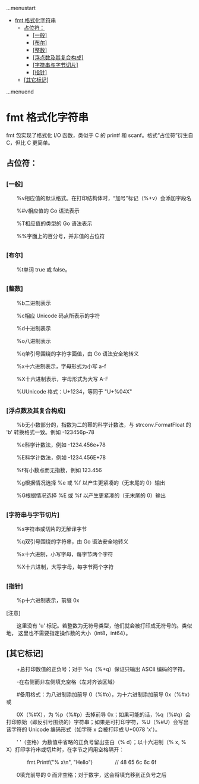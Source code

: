 ...menustart

 - [fmt 格式化字符串](#ccb2ec8103248126d4115d0d9203fe6f)
     - [占位符：](#728348c8559bc28c8a5dd20013145e1c)
         - [\[一般\]](#f0774dd27d27aef1c45f49da6de4336f)
         - [\[布尔\]](#d38955d5ced4563ab0bfc52180cba335)
         - [\[整数\]](#58d51d9964ce48653c8d2b0ce7c61ffc)
         - [\[浮点数及其复合构成\]](#ffe643551f677b25d43615f19790a701)
         - [\[字符串与字节切片\]](#dc4f2095726996a30dff6d8e2ceda7f6)
         - [\[指针\]](#8be2910837b633c65a7b3d39d666a821)
     - [\[其它标记\]](#86bdb9e5a2b954adf75f442b43c4cb37)

...menuend


<h2 id="ccb2ec8103248126d4115d0d9203fe6f"></h2>

# fmt 格式化字符串

fmt 包实现了格式化 I/O 函数，类似于 C 的 printf 和 scanf。格式“占位符”衍生自 C，但比 C 更简单。

<h2 id="728348c8559bc28c8a5dd20013145e1c"></h2>

## 占位符：

<h2 id="f0774dd27d27aef1c45f49da6de4336f"></h2>

### [一般]

　　%v相应值的默认格式。在打印结构体时，“加号”标记（%+v）会添加字段名

　　%#v相应值的 Go 语法表示

　　%T相应值的类型的 Go 语法表示

　　%%字面上的百分号，并非值的占位符

<h2 id="d38955d5ced4563ab0bfc52180cba335"></h2>

### [布尔]

　　%t单词 true 或 false。

<h2 id="58d51d9964ce48653c8d2b0ce7c61ffc"></h2>

### [整数]

　　%b二进制表示

　　%c相应 Unicode 码点所表示的字符

　　%d十进制表示

　　%o八进制表示

　　%q单引号围绕的字符字面值，由 Go 语法安全地转义

　　%x十六进制表示，字母形式为小写 a-f

　　%X十六进制表示，字母形式为大写 A-F

　　%UUnicode 格式：U+1234，等同于 "U+%04X"

<h2 id="ffe643551f677b25d43615f19790a701"></h2>

### [浮点数及其复合构成]

　　%b无小数部分的，指数为二的幂的科学计数法，与 strconv.FormatFloat 的 'b' 转换格式一致。例如 -123456p-78

　　%e科学计数法，例如 -1234.456e+78

　　%E科学计数法，例如 -1234.456E+78

　　%f有小数点而无指数，例如 123.456

　　%g根据情况选择 %e 或 %f 以产生更紧凑的（无末尾的 0）输出

　　%G根据情况选择 %E 或 %f 以产生更紧凑的（无末尾的 0）输出

<h2 id="dc4f2095726996a30dff6d8e2ceda7f6"></h2>

### [字符串与字节切片]

　　%s字符串或切片的无解译字节

　　%q双引号围绕的字符串，由 Go 语法安全地转义

　　%x十六进制，小写字母，每字节两个字符

　　%X十六进制，大写字母，每字节两个字符

<h2 id="8be2910837b633c65a7b3d39d666a821"></h2>

### [指针]

　　%p十六进制表示，前缀 0x


[注意]

　　这里没有 'u' 标记。若整数为无符号类型，他们就会被打印成无符号的。类似地， 这里也不需要指定操作数的大小（int8，int64）。


<h2 id="86bdb9e5a2b954adf75f442b43c4cb37"></h2>

## [其它标记]

　　+总打印数值的正负号；对于 %q（%+q）保证只输出 ASCII 编码的字符。

　　-在右侧而非左侧填充空格（左对齐该区域）

　　#备用格式：为八进制添加前导 0（%#o），为十六进制添加前导 0x（%#x）或

　　0X（%#X），为 %p（%#p）去掉前导 0x；如果可能的话，%q（%#q）会打印原始（即反引号围绕的）字符串；如果是可打印字符，%U（%#U）会写出该字符的 Unicode 编码形式（如字符 x 会被打印成 U+0078 'x'）。

　　' '（空格）为数值中省略的正负号留出空白（% d）；以十六进制（% x, % X）打印字符串或切片时，在字节之间用空格隔开：

　　　　fmt.Printf("% x\n", "Hello")
　　　　// 48 65 6c 6c 6f

　　0填充前导的 0 而非空格；对于数字，这会将填充移到正负号之后

